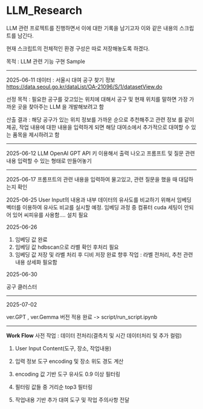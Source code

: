 # LLM_Research

LLM 관련 프로젝트를 진행하면서 이에 대한 기록을 남기고자 이와 같은 내용의 스크립트를 남긴다. 

현재 스크립트의 전체적인 환경 구성은 따로 저장해놓도록 하겠다.

목적 : LLM 관련 기능 구현 Sample


--------------------------------------------------------------
2025-06-11
데이터 : 서울시 대여 공구 찾기 정보
https://data.seoul.go.kr/dataList/OA-21096/S/1/datasetView.do

선정 목적 : 필요한 공구를 갖고있는 위치에 대해서 공구 및 현재 위치를 말하면 가장 가까운 곳을 찾아주는 LLM 을 개발해보려고 함 

산출 결과 : 해당 공구가 있는 위치 정보를 가까운 순으로 추천해주고 관련 정보 를 같이 제공, 작업 내용에 대한 내용을 입력하게 되면 해당 대여소에서 추가적으로 대여할 수 있는 품목을 제시하려고 함

--------------------------------------------------------------
2025-06-12
LLM OpenAI GPT API 키 이용해서 출력 나오고 프롬프트 및 질문 관련 내용 입력할 수 있는 형태로 만들어놓기

------------------------------------------------------------------

2025-06-17
프롬프트의 관련 내용을 입력하여 물고있고, 관련 질문을 했을 때 대답하는지 확인


2025-06-25
User Input의 내용과 내부 데이터의 유사도를 비교하기 위해서 임베딩 벡터를 이용하여 유사도 비교를 실시할 예정.
임베딩 과정 중 컴퓨터 cuda 세팅이 안되어 있어 씨피유를 사용함.... 설치 필요

2025-06-26
1. 임베딩 값 완료
2. 임베딩 값 hdbscan으로 라벨 확인 후처리 필요
3. 임베딩 값 저장 및 라벨 처리 후 디비 저장 완료
향후 작업 : 라벨 전처리, 추천 관련 내용 상세화 필요함


2025-06-30

공구 클러스터 

---

2025-07-02

ver.GPT , ver.Gemma 버전 적용 완료 -> script/run_script.ipynb

---

**Work Flow**
사전 작업 : 데이터 전처리(결측치 및 시간 데이터처리 및 추가 컬럼)

1. User Input Content(도구, 장소, 작업내용)

2. 입력 정보 도구 encoding 및 장소 위도 경도 계산

3. encoding 값 기반 도구 유사도 0.9 이상 필터링

4. 필터링 값들 중 거리순 top3 필터링

5. 작업내용 기반 추가 대여 도구 및 작업 주의사항 전달



